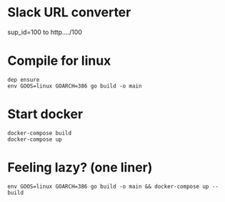 # Slack URL converter

sup_id=100 to http..../100

# Compile for linux
```
dep ensure
env GOOS=linux GOARCH=386 go build -o main
```
# Start docker
```
docker-compose build
docker-compose up
```

# Feeling lazy? (one liner)
```
env GOOS=linux GOARCH=386 go build -o main && docker-compose up --build
```